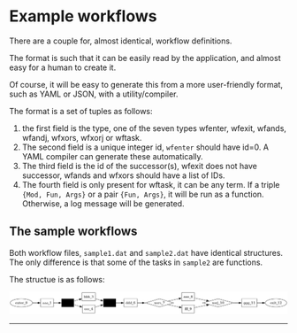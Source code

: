 # Example workflows

There are a couple for, almost identical, workflow definitions.

The format is such that it can be easily read by the application, and
almost easy for a human to create it.

Of course, it will be easy to generate this from a more user-friendly
format, such as YAML or JSON, with a utility/compiler.

The format is a set of tuples as follows:

1. the first field is the type, one of the seven types wfenter,
   wfexit, wfands, wfandj, wfxors, wfxorj or wftask.
1. The second field is a unique integer id, `wfenter` should have
   id=0. A YAML compiler can generate these automatically.
1. The third field is the id of the successor(s), wfexit does not have
   successor, wfands and wfxors should have a list of IDs.
1. The fourth field is only present for wftask, it can be any term. If
   a triple `{Mod, Fun, Args}` or a pair `{Fun, Args}`, it will be run
   as a function. Otherwise, a log message will be generated.

## The sample workflows

Both workflow files, `sample1.dat` and `sample2.dat` have identical
structures. The only difference is that some of the tasks in `sample2`
are functions.

The structue is as follows:

![sample1](sample1.png)

---
